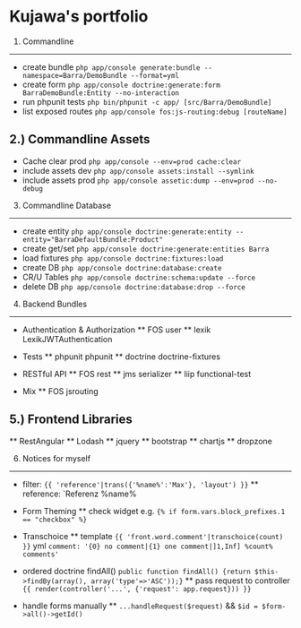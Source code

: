 Kujawa's portfolio
===================

1) Commandline
---------------
  * create bundle       `php app/console generate:bundle --namespace=Barra/DemoBundle --format=yml`
  * create form         `php app/console doctrine:generate:form BarraDemoBundle:Entity --no-interaction`
  * run phpunit tests   `php bin/phpunit -c app/ [src/Barra/DemoBundle]`
  * list exposed routes `php app/console fos:js-routing:debug [routeName]`

2.) Commandline Assets
-----------------------
  * Cache clear prod    `php app/console --env=prod cache:clear`
  * include assets dev  `php app/console assets:install --symlink`
  * include assets prod `php app/console assetic:dump --env=prod --no-debug`

3) Commandline Database
------------------------
  * create entity       `php app/console doctrine:generate:entity --entity="BarraDefaultBundle:Product"`
  * create get/set      `php app/console doctrine:generate:entities Barra`
  * load fixtures       `php app/console doctrine:fixtures:load`
  * create DB           `php app/console doctrine:database:create`
  * CR/U Tables         `php app/console doctrine:schema:update --force`
  * delete DB           `php app/console doctrine:database:drop --force`

4) Backend Bundles
-------------------
  * Authentication & Authorization
  ** FOS       user
  ** lexik     LexikJWTAuthentication

  * Tests
  ** phpunit   phpunit
  ** doctrine  doctrine-fixtures

  * RESTful API
  ** FOS       rest
  ** jms       serializer
  ** liip      functional-test

  * Mix
  ** FOS        jsrouting

5.) Frontend Libraries
-----------------------
  ** RestAngular
  ** Lodash
  ** jquery
  ** bootstrap
  ** chartjs
  ** dropzone


6) Notices for myself
----------------------
  * filter: `{{ 'reference'|trans({'%name%':'Max'}, 'layout') }}`
  ** reference: `Referenz %name%

  * Form Theming
  ** check widget e.g. `{% if form.vars.block_prefixes.1 == "checkbox" %}`

  * Transchoice
  ** template `{{ 'front.word.comment'|transchoice(count) }}` yml `comment: '{0} no comment|{1} one comment|]1,Inf] %count% comments'`

  * ordered doctrine findAll()  `public function findAll() {return $this->findBy(array(), array('type'=>'ASC'));}`
  ** pass request to controller `{{ render(controller('...', {'request': app.request})) }}`

  * handle forms manually
  ** `...handleRequest($request)` && `$id = $form->all()->getId()`
